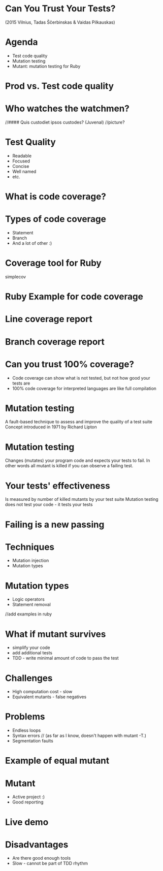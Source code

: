 # Can You Trust Your Tests?
(2015 Vilnius, Tadas Ščerbinskas & Vaidas Pilkauskas)

# Agenda
* Test code quality
* Mutation testing
* Mutant: mutation testing for Ruby

# Prod vs. Test code quality

# Who watches the watchmen?
//#### Quis custodiet ipsos custodes? (Juvenal)
//picture?

# Test Quality
* Readable
* Focused
* Concise
* Well named
* etc.

# What is code coverage?

# Types of code coverage
* Statement
* Branch
* And a lot of other :)

# Coverage tool for Ruby
simplecov

# Ruby Example for code coverage

# Line coverage report

# Branch coverage report

# Can you trust 100% coverage?
* Code coverage can show what is not tested, but not how good your tests are
* 100% code coverage for interpreted languages are like full compilation

# Mutation testing
A fault-based technique to assess and improve the quality of a test suite
Concept introduced in 1971 by Richard Lipton

# Mutation testing
Changes (mutates) your program code and expects your tests to fail. In other words all mutant is killed if you can observe a failing test.

# Your tests' effectiveness
Is measured by number of killed mutants by your test suite
Mutation testing does not test your code - it tests your tests

# Failing is a new passing


# Techniques
* Mutation injection
* Mutation types

# Mutation types
* Logic operators
* Statement removal

//add examples in ruby

# What if mutant survives
* simplify your code
* add additional tests
* TDD - write minimal amount of code to pass the test

# Challenges
* High computation cost - slow
* Equivalent mutants - false negatives

# Problems
* Endless loops
* Syntax errors   // (as far as I know, doesn't happen with mutant -T.)
* Segmentation faults

# Example of equal mutant

# Mutant
* Active project :)
* Good reporting

# Live demo

# Disadvantages
* Are there good enough tools
* Slow - cannot be part of TDD rhythm

